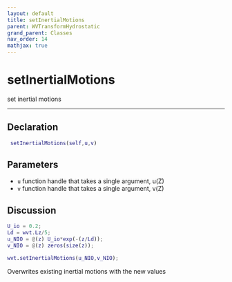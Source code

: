 ```yaml
---
layout: default
title: setInertialMotions
parent: WVTransformHydrostatic
grand_parent: Classes
nav_order: 14
mathjax: true
---
```


#  setInertialMotions

set inertial motions


---

## Declaration
```matlab
 setInertialMotions(self,u,v)
```
## Parameters
+ `u`  function handle that takes a single argument, u(Z)
+ `v`  function handle that takes a single argument, v(Z)

## Discussion

  ```matlab
  U_io = 0.2;
  Ld = wvt.Lz/5;
  u_NIO = @(z) U_io*exp(-(z/Ld));
  v_NIO = @(z) zeros(size(z));
 
  wvt.setInertialMotions(u_NIO,v_NIO);
  ```
 
  Overwrites existing inertial motions with the new values
        

